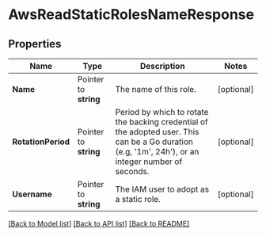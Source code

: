 # AwsReadStaticRolesNameResponse


## Properties

Name | Type | Description | Notes
------------ | ------------- | ------------- | -------------
**Name** | Pointer to **string** | The name of this role. | [optional] 
**RotationPeriod** | Pointer to **string** | Period by which to rotate the backing credential of the adopted user. This can be a Go duration (e.g, &#x27;1m&#x27;, 24h&#x27;), or an integer number of seconds. | [optional] 
**Username** | Pointer to **string** | The IAM user to adopt as a static role. | [optional] 





[[Back to Model list]](../README.md#documentation-for-models) [[Back to API list]](../README.md#documentation-for-api-endpoints) [[Back to README]](../README.md)


